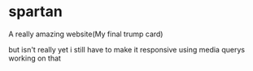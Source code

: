 # spartan
A really amazing website(My final trump card)


but isn't really yet i still have to make it responsive using media querys working on that
